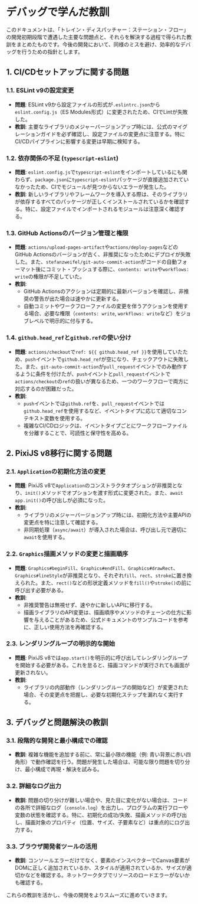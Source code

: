 # デバッグで学んだ教訓

このドキュメントは、「トレイン・ディスパッチャー：ステーション・フロー」の開発初期段階で遭遇した主要な問題点と、それらを解決する過程で得られた教訓をまとめたものです。今後の開発において、同様のミスを避け、効率的なデバッグを行うための指針とします。

## 1. CI/CDセットアップに関する問題

### 1.1. ESLint v9の設定変更
- **問題**: ESLint v9から設定ファイルの形式が`.eslintrc.json`から`eslint.config.js`（ES Modules形式）に変更されたため、CIでLintが失敗した。
- **教訓**: 主要なライブラリのメジャーバージョンアップ時には、公式のマイグレーションガイドを必ず確認し、設定ファイルの変更点に注意する。特にCI/CDパイプラインに影響する変更は早期に検知する。

### 1.2. 依存関係の不足 (`typescript-eslint`)
- **問題**: `eslint.config.js`で`typescript-eslint`をインポートしているにも関わらず、`package.json`に`typescript-eslint`パッケージが直接追加されていなかったため、CIでモジュールが見つからないエラーが発生した。
- **教訓**: 新しいライブラリやフレームワークを導入する際は、そのライブラリが依存するすべてのパッケージが正しくインストールされているかを確認する。特に、設定ファイルでインポートされるモジュールは注意深く確認する。

### 1.3. GitHub Actionsのバージョン管理と権限
- **問題**: `actions/upload-pages-artifact`や`actions/deploy-pages`などのGitHub Actionsのバージョンが古く、非推奨になったためにデプロイが失敗した。また、`stefanzweifel/git-auto-commit-action`がコードの自動フォーマット後にコミット・プッシュする際に、`contents: write`や`workflows: write`の権限が不足していた。
- **教訓**: 
  - GitHub Actionsのアクションは定期的に最新バージョンを確認し、非推奨の警告が出た場合は速やかに更新する。
  - 自動コミットやワークフローファイルの変更を伴うアクションを使用する場合、必要な権限（`contents: write`, `workflows: write`など）をジョブレベルで明示的に付与する。

### 1.4. `github.head_ref`と`github.ref`の使い分け
- **問題**: `actions/checkout`で`ref: ${{ github.head_ref }}`を使用していたため、`push`イベントで`github.head_ref`が空になり、チェックアウトに失敗した。また、`git-auto-commit-action`が`pull_request`イベントでのみ動作するように条件を付けたが、`push`イベントと`pull_request`イベントで`actions/checkout`の`ref`の扱いが異なるため、一つのワークフローで両方に対応するのが困難だった。
- **教訓**: 
  - `push`イベントでは`github.ref`を、`pull_request`イベントでは`github.head_ref`を使用するなど、イベントタイプに応じて適切なコンテキスト変数を使用する。
  - 複雑なCI/CDロジックは、イベントタイプごとにワークフローファイルを分離することで、可読性と保守性を高める。

## 2. PixiJS v8移行に関する問題

### 2.1. `Application`の初期化方法の変更
- **問題**: PixiJS v8で`Application`のコンストラクタオプションが非推奨となり、`init()`メソッドでオプションを渡す形式に変更された。また、`await app.init()`の呼び出しが必須になった。
- **教訓**: 
  - ライブラリのメジャーバージョンアップ時には、初期化方法や主要APIの変更点を特に注意して確認する。
  - 非同期処理（`async/await`）が導入された場合は、呼び出し元で適切に`await`を使用する。

### 2.2. `Graphics`描画メソッドの変更と描画順序
- **問題**: `Graphics#beginFill`、`Graphics#endFill`、`Graphics#drawRect`、`Graphics#lineStyle`が非推奨となり、それぞれ`fill`、`rect`、`stroke`に置き換えられた。また、`rect()`などの形状定義メソッドを`fill()`や`stroke()`の前に呼び出す必要がある。
- **教訓**: 
  - 非推奨警告は無視せず、速やかに新しいAPIに移行する。
  - 描画ライブラリのAPI変更は、描画順序やメソッドのチェーンの仕方に影響を与えることがあるため、公式ドキュメントのサンプルコードを参考に、正しい使用方法を再確認する。

### 2.3. レンダリングループの明示的な開始
- **問題**: PixiJS v8では`app.start()`を明示的に呼び出してレンダリングループを開始する必要がある。これを怠ると、描画コマンドが実行されても画面が更新されない。
- **教訓**: 
  - ライブラリの内部動作（レンダリングループの開始など）が変更された場合、その変更点を把握し、必要な初期化ステップを漏れなく実行する。

## 3. デバッグと問題解決の教訓

### 3.1. 段階的な開発と最小構成での確認
- **教訓**: 複雑な機能を追加する前に、常に最小限の機能（例: 青い背景に赤い四角形）で動作確認を行う。問題が発生した場合は、可能な限り問題を切り分け、最小構成で再現・解決を試みる。

### 3.2. 詳細なログ出力
- **教訓**: 問題の切り分けが難しい場合や、見た目に変化がない場合は、コードの各所で詳細なログ（`console.log`）を出力し、プログラムの実行フローや変数の状態を確認する。特に、初期化の成功/失敗、描画メソッドの呼び出し、描画対象のプロパティ（位置、サイズ、子要素など）は重点的にログ出力する。

### 3.3. ブラウザ開発者ツールの活用
- **教訓**: コンソールエラーだけでなく、要素のインスペクターでCanvas要素がDOMに正しく追加されているか、スタイルが適用されているか、サイズが適切かなどを確認する。ネットワークタブでリソースのロードエラーがないかも確認する。

これらの教訓を活かし、今後の開発をよりスムーズに進めていきます。